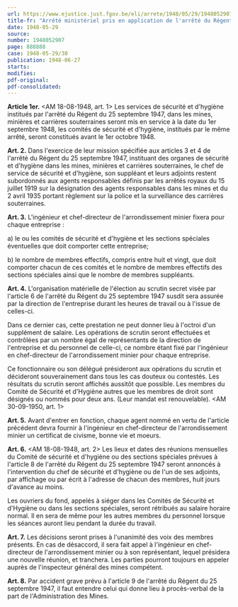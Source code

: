 ```yaml
---
url: https://www.ejustice.just.fgov.be/eli/arrete/1948/05/29/1948052907/justel
title-fr: "Arrêté ministériel pris en application de l'arrêté du Régent du 25 septembre 1947 instituant des organes de sécurité et d'hygiène dans les mines, minières et carrières souterraines."
date: 1948-05-29
source:
number: 1948052907
page: 888888
case: 1948-05-29/30
publication: 1948-06-27
starts:
modifies:
pdf-original:
pdf-consolidated:
---
```


**Article 1er.** <AM 18-08-1948, art. 1> Les services de sécurité et d'hygiène institués par l'arrêté du Régent du 25 septembre 1947, dans les mines, minières et carrières souterraines seront mis en service à la date du 1er septembre 1948, les comités de sécurité et d'hygiène, institués par le même arrêté, seront constitués avant le 1er octobre 1948.

**Art. 2.** Dans l'exercice de leur mission spécifiée aux articles 3 et 4 de l'arrêté du Régent du 25 septembre 1947, instituant des organes de sécurité et d'hygiène dans les mines, minières et carrières souterraines, le chef de service de sécurité et d'hygiène, son suppléant et leurs adjoints restent subordonnés aux agents responsables définis par les arrêtés royaux du 15 juillet 1919 sur la désignation des agents responsables dans les mines et du 2 avril 1935 portant règlement sur la police et la surveillance des carrières souterraines.

**Art. 3.** L'ingénieur et chef-directeur de l'arrondissement minier fixera pour chaque entreprise :

   a) le ou les comités de sécurité et d'hygiène et les sections spéciales éventuelles que doit comporter cette entreprise;

   b) le nombre de membres effectifs, compris entre huit et vingt, que doit comporter chacun de ces comités et le nombre de membres effectifs des sections spéciales ainsi que le nombre de membres suppléants.

**Art. 4.** L'organisation matérielle de l'élection au scrutin secret visée par l'article 6 de l'arrêté du Régent du 25 septembre 1947 susdit sera assurée par la direction de l'entreprise durant les heures de travail ou à l'issue de celles-ci.

Dans ce dernier cas, cette prestation ne peut donner lieu à l'octroi d'un supplément de salaire. Les opérations de scrutin seront effectuées et contrôlées par un nombre égal de représentants de la direction de l'entreprise et du personnel de celle-ci, ce nombre étant fixé par l'ingénieur en chef-directeur de l'arrondissement minier pour chaque entreprise.

Ce fonctionnaire ou son délégué présideront aux opérations du scrutin et décideront souverainement dans tous les cas douteux ou contestés. Les résultats du scrutin seront affichés aussitôt que possible. Les membres du Comité de Sécurité et d'Hygiène autres que les membres de droit sont désignés ou nommés pour deux ans. (Leur mandat est renouvelable). <AM 30-09-1950, art. 1>

**Art. 5.** Avant d'entrer en fonction, chaque agent nommé en vertu de l'article précédent devra fournir à l'ingénieur en chef-directeur de l'arrondissement minier un certificat de civisme, bonne vie et moeurs.

**Art. 6.** <AM 18-08-1948, art. 2> Les lieux et dates des réunions mensuelles du Comité de sécurité et d'hygiène ou des sections spéciales prévues à l'article 8 de l'arrêté du Régent du 25 septembre 1947 seront annoncés à l'intervention du chef de sécurité et d'hygiène ou de l'un de ses adjoints, par affichage ou par écrit à l'adresse de chacun des membres, huit jours d'avance au moins.

Les ouvriers du fond, appelés à siéger dans les Comités de Sécurité et d'Hygiène ou dans les sections spéciales, seront rétribués au salaire horaire normal. Il en sera de même pour les autres membres du personnel lorsque les séances auront lieu pendant la durée du travail.

**Art. 7.** Les décisions seront prises à l'unanimité des voix des membres présents. En cas de désaccord, il sera fait appel à l'ingénieur en chef-directeur de l'arrondissement minier ou à son représentant, lequel présidera une nouvelle réunion, et tranchera. Les parties pourront toujours en appeler auprès de l'inspecteur général des mines compétent.

**Art. 8.** Par accident grave prévu à l'article 9 de l'arrêté du Régent du 25 septembre 1947, il faut entendre celui qui donne lieu à procès-verbal de la part de l'Administration des Mines.
